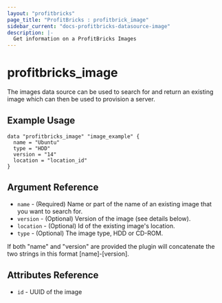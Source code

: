 ```yaml
---
layout: "profitbricks"
page_title: "ProfitBricks : profitbrick_image"
sidebar_current: "docs-profitbricks-datasource-image"
description: |-
  Get information on a ProfitBricks Images
---
```


# profitbricks\_image

The images data source can be used to search for and return an existing image which can then be used to provision a server.

## Example Usage

```
data "profitbricks_image" "image_example" {
  name = "Ubuntu"
  type = "HDD"
  version = "14"
  location = "location_id"
}
```

## Argument Reference

 * `name` - (Required) Name or part of the name of an existing image that you want to search for.
 * `version` - (Optional) Version of the image (see details below).
 * `location` - (Optional) Id of the existing image's location.
 * `type` - (Optional) The image type, HDD or CD-ROM.

If both "name" and "version" are provided the plugin will concatenate the two strings in this format [name]-[version].

## Attributes Reference

 * `id` - UUID of the image
